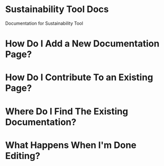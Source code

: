 # Sustainability Tool Docs
Documentation for Sustainability Tool

# How Do I Add a New Documentation Page?
# How Do I Contribute To an Existing Page?
# Where Do I Find The Existing Documentation?
# What Happens When I'm Done Editing?
